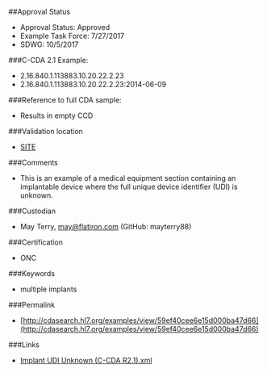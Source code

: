 ##Approval Status 

* Approval Status: Approved
* Example Task Force: 7/27/2017
* SDWG: 10/5/2017

###C-CDA 2.1 Example: 
* 2.16.840.1.113883.10.20.22.2.23
* 2.16.840.1.113883.10.20.22.2.23:2014-06-09

###Reference to full CDA sample:
* Results in empty CCD

###Validation location

* [SITE](https://sitenv.org/sandbox-ccda/ccda-validator)

###Comments

* This is an example of a medical equipment section containing an implantable device where the full unique device identifier (UDI) is unknown.

###Custodian

* May Terry, may@flatiron.com (GitHub: mayterry88)

###Certification
* ONC

###Keywords

* multiple implants

###Permalink 

* [http://cdasearch.hl7.org/examples/view/59ef40cee6e15d000ba47d66](http://cdasearch.hl7.org/examples/view/59ef40cee6e15d000ba47d66)

###Links 

* [Implant UDI Unknown (C-CDA R2.1).xml](https://github.com/HL7/C-CDA-Examples/tree/master/Medical%20Equipment/Implant%20UDI%20Unknown/Implant%20UDI%20Unknown%20%28C-CDA%20R2.1%29.xml)
